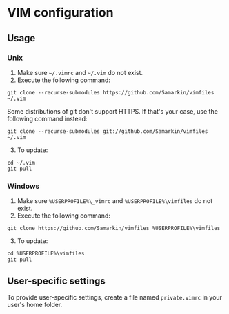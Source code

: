 # VIM configuration

## Usage

### Unix

1. Make sure `~/.vimrc` and `~/.vim` do not exist.
2. Execute the following command:
```
git clone --recurse-submodules https://github.com/Samarkin/vimfiles ~/.vim
```
Some distributions of git don't support HTTPS. If that's your case, use the following command instead:
```
git clone --recurse-submodules git://github.com/Samarkin/vimfiles ~/.vim
```
3. To update:
```
cd ~/.vim
git pull
```

### Windows

1. Make sure `%USERPROFILE%\_vimrc` and `%USERPROFILE%\vimfiles` do not exist.
2. Execute the following command:
```
git clone https://github.com/Samarkin/vimfiles %USERPROFILE%\vimfiles
```
3. To update:
```
cd %USERPROFILE%\vimfiles
git pull
```

## User-specific settings

To provide user-specific settings, create a file named `private.vimrc` in your user's home folder.
